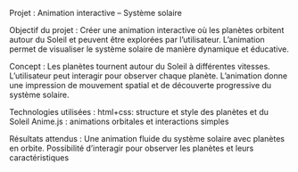Projet : Animation interactive – Système solaire

Objectif du projet :
Créer une animation interactive où les planètes orbitent autour du Soleil et peuvent être explorées par l’utilisateur. L’animation permet de visualiser le système solaire de manière dynamique et éducative.

Concept :
Les planètes tournent autour du Soleil à différentes vitesses. L’utilisateur peut interagir pour observer chaque planète. L’animation donne une impression de mouvement spatial et de découverte progressive du système solaire.

Technologies utilisées :
html+css: structure et style des planètes et du Soleil
Anime.js : animations orbitales et interactions simples

Résultats attendus :
Une animation fluide du système solaire avec planètes en orbite. Possibilité d’interagir pour observer les planètes et leurs caractéristiques
